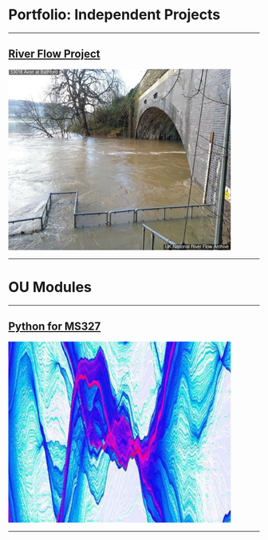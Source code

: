 # Portfolio: Independent Projects

---

## [River Flow Project](https://sonia-beslika.github.io/River-Flow-Project/)

<img src="images/Bathford-Station-Image.jpg?raw=true"  alt="Bathford Station" width="446" height="362"/>

---

# OU Modules

---

## [Python for MS327](https://github.com/sonia-beslika/Python-for-MS327)

<img src="images/ms327.png?raw=true" alt="Module artwork" width="446" height="362"/>

---





